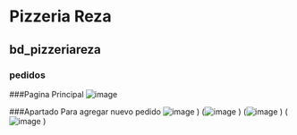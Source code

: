 # Pizzeria Reza

## bd_pizzeriareza

### pedidos

###Pagina Principal 
![image](https://github.com/HectorRezaRamirez18/pizzeriaCrudRz/assets/143548137/45c3e849-745b-4c68-930b-5703a8c15d1a)

###Apartado Para agregar nuevo pedido
![image](https://github.com/HectorRezaRamirez18/pizzeriaCrudRz/assets/143548137/8020d492-ce97-4e55-8081-28159f3d1d82)
)
(![image](https://github.com/HectorRezaRamirez18/pizzeriaCrudRz/assets/143548137/b45a46e0-f80d-4359-8aca-dc4fcd1c51e0)
)
(![image](https://github.com/HectorRezaRamirez18/pizzeriaCrudRz/assets/143548137/7138c038-eb99-4119-a552-0ce6065cb68f)
)
(![image](https://github.com/HectorRezaRamirez18/pizzeriaCrudRz/assets/143548137/367ac8e0-1133-4b7a-be8c-dc9b517e6298)
)
